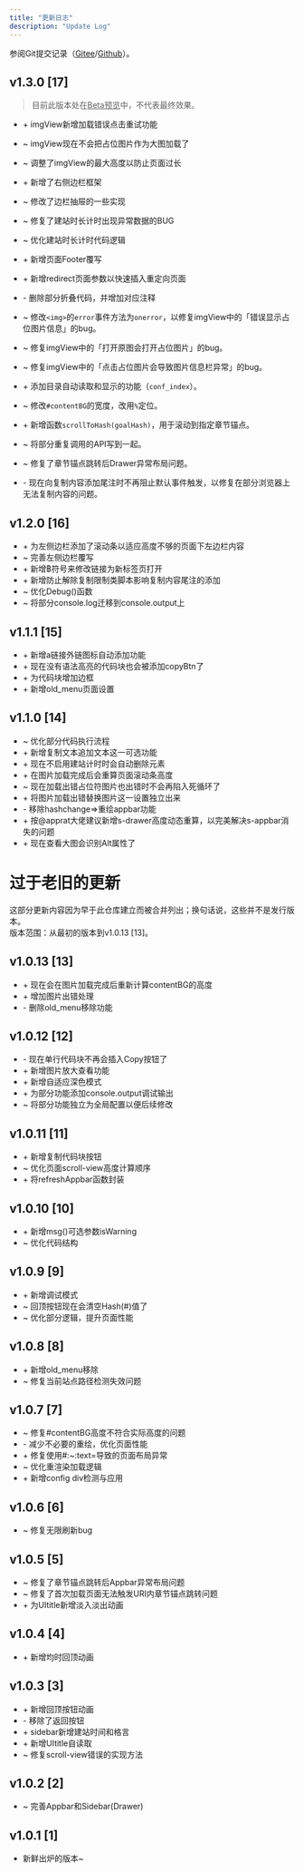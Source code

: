 ```yaml
---
title: "更新日志"
description: "Update Log"
---
```


参阅Git提交记录（[Gitee](https://gitee.com/kdxiaoyi/Pages\-md\-reRender/commits/master)/[Github](https://gitee.com/kdxhub/Pages\-md\-reRender/commits/master)）。

## v1.3.0 [17]
> 目前此版本处在<u>Beta预览</u>中，不代表最终效果。

* \+ imgView新增加载错误点击重试功能
* \~ imgView现在不会把占位图片作为大图加载了
* \~ 调整了imgView的最大高度以防止页面过长
* \+ 新增了右侧边栏框架
* ~ 修改了边栏抽屉的一些实现
* ~ 修复了建站时长计时出现异常数据的BUG
* ~ 优化建站时长计时代码逻辑
* \+ 新增页面Footer覆写
* \+ 新增redirect页面参数以快速插入重定向页面
* \- 删除部分折叠代码，并增加对应注释

* ~ 修改`<img>`的`error`事件方法为`onerror`，以修复imgView中的「错误显示占位图片信息」的bug。
* ~ 修复imgView中的「打开原图会打开占位图片」的bug。
* ~ 修复imgView中的「点击占位图片会导致图片信息栏异常」的bug。
* \+ 添加目录自动读取和显示的功能（`conf_index`）。
* ~ 修改`#contentBG`的宽度，改用`%`定位。
* \+ 新增函数`scrollToHash(goalHash)`，用于滚动到指定章节锚点。
* ~ 将部分重复调用的API写到一起。
* ~ 修复了章节锚点跳转后Drawer异常布局问题。
* \- 现在向复制内容添加尾注时不再阻止默认事件触发，以修复在部分浏览器上无法复制内容的问题。

## v1.2.0 [16]
* \+ 为左侧边栏添加了滚动条以适应高度不够的页面下左边栏内容
* ~ 完善左侧边栏覆写
* \+ 新增฿符号来修改链接为新标签页打开
* \+ 新增防止解除复制限制类脚本影响复制内容尾注的添加
* ~ 优化Debug()函数
* ~ 将部分console.log迁移到console.output上

## v1.1.1 [15]
* \+ 新增a链接外链图标自动添加功能
* \+ 现在没有语法高亮的代码块也会被添加copyBtn了
* \+ 为代码块增加边框
* \+ 新增old_menu页面设置

## v1.1.0 [14]
* ~ 优化部分代码执行流程
* \+ 新增复制文本追加文本这一可选功能
* \+ 现在不启用建站计时时会自动删除元素
* \+ 在图片加载完成后会重算页面滚动条高度
* ~ 现在加载出错占位符图片也出错时不会再陷入死循环了
* \+ 将图片加载出错替换图片这一设置独立出来
* \- 移除hashchange=>重绘appbar功能
* \+ 按@apprat大佬建议新增s\-drawer高度动态重算，以完美解决s\-appbar消失的问题
* \+ 现在查看大图会识别Alt属性了

# 过于老旧的更新
这部分更新内容因为早于此仓库建立而被合并列出；换句话说，这些并不是发行版本。<br>
版本范围：从最初的版本到v1.0.13 [13]。
## v1.0.13 [13]
* \+ 现在会在图片加载完成后重新计算contentBG的高度
* \+ 增加图片出错处理
* \- 删除old_menu移除功能

## v1.0.12 [12]
* \- 现在单行代码块不再会插入Copy按钮了
* \+ 新增图片放大查看功能
* \+ 新增自适应深色模式
* \+ 为部分功能添加console.output调试输出
* ~ 将部分功能独立为全局配置以便后续修改

## v1.0.11 [11]
* \+ 新增复制代码块按钮
* ~ 优化页面scroll\-view高度计算顺序
* \+ 将refreshAppbar函数封装

## v1.0.10 [10]
* \+ 新增msg()可选参数isWarning
* ~ 优化代码结构

## v1.0.9 [9]
* \+ 新增调试模式
* ~ 回顶按钮现在会清空Hash(#)值了
* ~ 优化部分逻辑，提升页面性能

## v1.0.8 [8]
* \+ 新增old_menu移除
* ~ 修复当前站点路径检测失效问题

## v1.0.7 [7]
* ~ 修复#contentBG高度不符合实际高度的问题
* \- 减少不必要的重绘，优化页面性能
* \+ 修复使用#:~:text=导致的页面布局异常
* ~ 优化重渲染加载逻辑
* \+ 新增config div检测与应用

## v1.0.6 [6]
* ~ 修复无限刷新bug

## v1.0.5 [5]
* ~ 修复了章节锚点跳转后Appbar异常布局问题
* ~ 修复了首次加载页面无法触发URI内章节锚点跳转问题
* \+ 为UItitle新增淡入淡出动画

## v1.0.4 [4]
* \+ 新增均时回顶动画

## v1.0.3 [3]
* \+ 新增回顶按钮动画
* \- 移除了返回按钮
* \+ sidebar新增建站时间和格言
* \+ 新增UItitle自读取
* ~ 修复scroll\-view错误的实现方法

## v1.0.2 [2]
* ~ 完善Appbar和Sidebar(Drawer)

## v1.0.1 [1]
* 新鲜出炉的版本~

<script src="https://unpkg.com/sober@0.4.2/dist/sober.min.js"></script><script src="https://kdxiaoyi.top/Pages-md-reRender/res/pmdrr.js"></script>